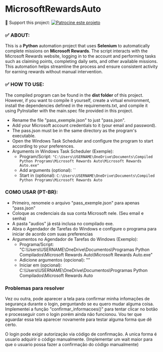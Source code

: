 ﻿# MicrosoftRewardsAuto

:rocket: Support this project: [![Patrocine este projeto](https://img.shields.io/badge/-Sponsor-fafbfc?logo=GitHub%20Sponsors)](https://github.com/sponsors/brkas96)

### :white_check_mark: ABOUT:

This is a **Python** automation project that uses **Selenium** to automatically complete missions on **Microsoft Rewards**. 
The script interacts with the Microsoft Rewards website, logging in to the account and performing tasks such as 
claiming points, completing daily sets, and other available missions. This automation helps streamline the process 
and ensure consistent activity for earning rewards without manual intervention.

### :white_check_mark: HOW TO USE:

The compiled program can be found in the **dist folder** of this project. However, if you want to compile it yourself, 
create a virtual environment, install the dependencies defined in the requirements.txt, and compile it using 
PyInstaller with the main.spec file provided in this project.

- Rename the file "pass_exemple.json" to just "pass.json".
- Add your Microsoft account credentials to it (your email and password).
- The pass.json must be in the same directory as the program's executable.
- Open the Windows Task Scheduler and configure the program to start according to your preferences.
- Arguments in Windows Task Scheduler (Exemple):
    - Program/Script: `"C:\Users\USERNAME\OneDrive\Documents\Compiled Python Programs\Microsoft Rewards Auto\Microsoft Rewards Auto.exe"`
    - Add arguments (optional): ``
    - Start in (optional): `C:\Users\USERNAME\OneDrive\Documents\Compiled Python Programs\Microsoft Rewards Auto`


### COMO USAR (PT-BR):

- Primeiro, renomeie o arquivo "pass_exemple.json" para apenas "pass.json"
- Coloque as credenciais da sua conta Microsoft nele. (Seu email e senha)
- A pasta "audios" já está inclusa no compilado exe.
- Abra o Agendador de Tarefas do Windows e configure o programa para iniciar de acordo com suas preferencias
- Argumentos no Agendador de Tarefas do Windows (Exemplo):
    - Programa/Script: "C:\Users\USERNAME\OneDrive\Documentos\Programas Python Compilados\Microsoft Rewards Auto\Microsoft Rewards Auto.exe"
    - Adicione argumentos (opcional): ""
    - Iniciar em (opcional): C:\Users\USERNAME\OneDrive\Documentos\Programas Python Compilados\Microsoft Rewards Auto

### Problemas para resolver
Vez ou outra, pode aparecer a tela para confirmar minha infomações de segurança durante o login, perguntando se eu quero
mudar alguma coisa. Implementei a função "confirmar_informacoes()" para tentar clicar no botão e processeguir com o login
porém ainda não funcionou. Vou ter que aguardar essa tela aparecer novamente para testar alguma forma que dê certo.

O login pode exigir autorização via código de confirmação. A unica forma é usuario adquirir o código manualmente.
(Implementar um wait maior para que o usuario possa fazer a confirmação do código manualmente)
